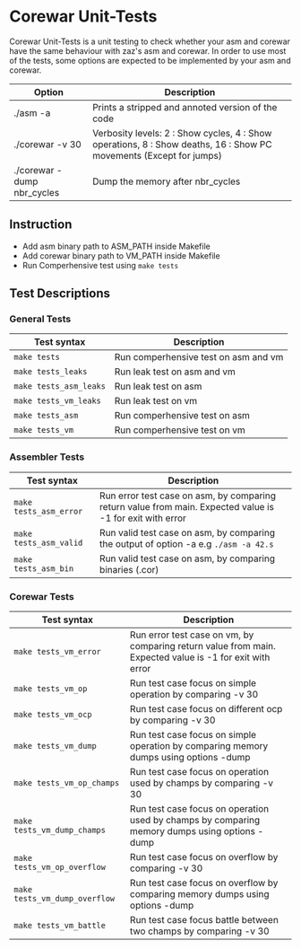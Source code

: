 # Corewar Unit-Tests

Corewar Unit-Tests is a unit testing to check whether your asm and corewar have the same behaviour with zaz's asm and corewar. In order to use most of the tests, some options are expected to be implemented by your asm and corewar.

Option|Description|
|---------- |---------- |
|./asm -a| Prints a stripped and annoted version of the code|
|./corewar -v 30 | Verbosity levels: 2  : Show cycles, 4  : Show operations, 8  : Show deaths, 16 : Show PC movements (Except for jumps)|
|./corewar -dump  nbr_cycles | Dump the memory after nbr_cycles|

## Instruction

- Add asm binary path to ASM_PATH inside Makefile
- Add corewar binary path to VM_PATH inside Makefile
- Run Comperhensive test using `make tests`

## Test Descriptions
### General Tests
|Test syntax|Description|
|---------- |---------- |
| `make tests` | Run comperhensive test on asm and vm |
| `make tests_leaks` | Run leak test on asm and vm |
| `make tests_asm_leaks` | Run leak test on asm |
| `make tests_vm_leaks` | Run leak test on vm |
| `make tests_asm` | Run comperhensive test on asm |
| `make tests_vm` | Run comperhensive test on vm |
### Assembler Tests
|Test syntax|Description|
|---------- |---------- |
| `make tests_asm_error` | Run error test case on asm, by comparing return value from main. Expected value is -1 for exit with error |
| `make tests_asm_valid` | Run valid test case on asm, by comparing the output of option -a e.g `./asm -a 42.s`|
| `make tests_asm_bin` | Run valid test case on asm, by comparing binaries (.cor) |
### Corewar Tests
|Test syntax|Description|
|---------- |---------- |
| `make tests_vm_error` | Run error test case on vm, by comparing return value from main. Expected value is -1 for exit with error |
| `make tests_vm_op` | Run test case focus on simple operation by comparing -v 30|
| `make tests_vm_ocp` | Run test case focus on different ocp by comparing -v 30|
| `make tests_vm_dump` | Run test case focus on simple operation by comparing memory dumps using options -dump |
| `make tests_vm_op_champs` | Run test case focus on operation used by champs by comparing -v 30 |
| `make tests_vm_dump_champs` | Run test case focus on operation used by champs by comparing memory dumps using options -dump|
| `make tests_vm_op_overflow` | Run test case focus on overflow by comparing -v 30 |
| `make tests_vm_dump_overflow` | Run test case focus on overflow by comparing memory dumps using options -dump|
| `make tests_vm_battle` | Run test case focus battle between two champs by comparing -v 30|